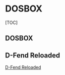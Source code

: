 # DOSBOX

[TOC]

## DOSBOX



## D-Fend Reloaded

[D-Fend Reloaded](https://sourceforge.net/projects/dfendreloaded/files/)


